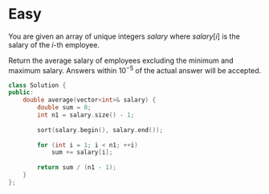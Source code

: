 # Easy

You are given an array of unique integers $salary$ where $salary[i]$ is the salary of the $i$-th employee.

Return the average salary of employees excluding the minimum and maximum salary. Answers within $10^{-5}$ of the actual answer will be accepted.

```cpp
class Solution {
public:
    double average(vector<int>& salary) {
        double sum = 0;
        int n1 = salary.size() - 1;
        
        sort(salary.begin(), salary.end());
        
        for (int i = 1; i < n1; ++i)
            sum += salary[i];
        
        return sum / (n1 - 1);
    }
};
```

